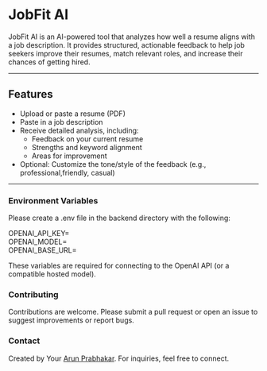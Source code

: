  # JobFit AI

JobFit AI is an AI-powered tool that analyzes how well a resume aligns with a job description. It provides structured, actionable feedback to help job seekers improve their resumes, match relevant roles, and increase their chances of getting hired.

---

## Features

- Upload or paste a resume (PDF)
- Paste in a job description
- Receive detailed analysis, including:
  - Feedback on your current resume
  - Strengths and keyword alignment
  - Areas for improvement
- Optional: Customize the tone/style of the feedback (e.g., professional,friendly, casual)

---

### Environment Variables
Please create a .env file in the backend directory with the following:

OPENAI_API_KEY= <br>
OPENAI_MODEL= <br>
OPENAI_BASE_URL=<br> 

These variables are required for connecting to the OpenAI API (or a compatible hosted model).

### Contributing
Contributions are welcome. Please submit a pull request or open an issue to suggest improvements or report bugs.

### Contact
Created by Your [Arun Prabhakar](https://www.linkedin.com/in/arunprabhakar-t/). For inquiries, feel free to connect.
